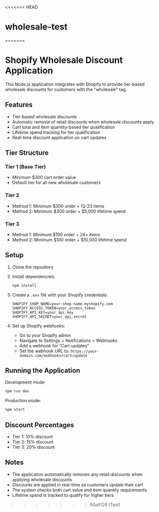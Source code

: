 <<<<<<< HEAD
# wholesale-test
=======
# Shopify Wholesale Discount Application

This Node.js application integrates with Shopify to provide tier-based wholesale discounts for customers with the "wholesale" tag.

## Features

- Tier-based wholesale discounts
- Automatic removal of retail discounts when wholesale discounts apply
- Cart total and item quantity-based tier qualification
- Lifetime spend tracking for tier qualification
- Real-time discount application on cart updates

## Tier Structure

### Tier 1 (Base Tier)

- Minimum $300 cart order value
- Default tier for all new wholesale customers

### Tier 2

- Method 1: Minimum $300 order + 12-23 items
- Method 2: Minimum $300 order + $5,000 lifetime spend

### Tier 3

- Method 1: Minimum $100 order + 24+ items
- Method 2: Minimum $100 order + $10,000 lifetime spend

## Setup

1. Clone the repository
2. Install dependencies:
   ```bash
   npm install
   ```
3. Create a `.env` file with your Shopify credentials:

   ```
   SHOPIFY_SHOP_NAME=your-shop-name.myshopify.com
   SHOPIFY_ACCESS_TOKEN=your_access_token
   SHOPIFY_API_KEY=your_api_key
   SHOPIFY_API_SECRET=your_api_secret
   ```

4. Set up Shopify webhooks:
   - Go to your Shopify admin
   - Navigate to Settings > Notifications > Webhooks
   - Add a webhook for "Cart updates"
   - Set the webhook URL to: `https://your-domain.com/webhooks/cart/update`

## Running the Application

Development mode:

```bash
npm run dev
```

Production mode:

```bash
npm start
```

## Discount Percentages

- Tier 1: 10% discount
- Tier 2: 15% discount
- Tier 3: 20% discount

## Notes

- The application automatically removes any retail discounts when applying wholesale discounts
- Discounts are applied in real-time as customers update their cart
- The system checks both cart value and item quantity requirements
- Lifetime spend is tracked to qualify for higher tiers
>>>>>>> 90a6126 (Test)
